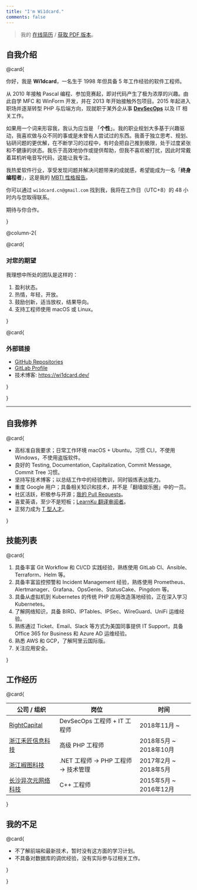 ```yaml
---
title: "I'm Wi1dcard."
comments: false
---
```


> 我的 [在线简历](https://wi1dcard.dev/resume/) / [获取 PDF 版本](wi1dcard.pdf)。

<!--more-->

## 自我介绍

@card{

你好，我是 **Wi1dcard**，一名生于 1998 年但具备 5 年工作经验的软件工程师。

从 2010 年接触 Pascal 编程、参加竞赛起，即对代码产生了极为浓厚的兴趣。由此自学 MFC 和 WinForm 开发，并在 2013 年开始接触外包项目。2015 年起进入职场并逐渐转型 PHP 与后端方向，现就职于某外企从事 [**DevSecOps**](https://www.redhat.com/en/topics/devops/what-is-devsecops) 以及 IT 相关工作。

如果用一个词来形容我，我认为应当是 「**个性**」。我的职业规划大多基于兴趣驱动，我喜欢做与众不同的事或是未曾有人尝试过的东西。我善于独立思考、规划、钻研问题的更优解，在不断学习的过程中，有时会把自己推到极限，处于过度紧张和不健康的状态。我乐于高效地协作或提供帮助，但我不喜欢被打扰，因此时常戴着耳机听电音写代码，这能让我专注。

我热爱软件行业，享受发现问题并解决问题带来的成就感，希望能成为一名「**终身编程者**」，这是我的 [MBTI 性格报告](https://www.16personalities.com/ch/intj-%E4%BA%BA%E6%A0%BC)。

你可以通过 `wi1dcard.cn@gmail.com` 找到我，我将在工作日（UTC+8）的 48 小时内与您取得联系。

期待与你合作。

}

@column-2{

@card{

### 对您的期望

我理想中所处的团队是这样的：

1. 盈利状态。
2. 热情，年轻，开放。
3. 鼓励创新，适当放权，结果导向。
4. 支持工程师使用 macOS 或 Linux。

}

@card{

### 外部链接

- [GitHub Repositories](https://github.com/wi1dcard?utf8=%E2%9C%93&tab=repositories&q=&type=source&language=)
- [GitLab Profile](https://gitlab.com/wi1dcard)
- 技术博客: <https://wi1dcard.dev/>

}

}

---

## 自我修养

@card{

- 高标准自我要求；日常工作环境 macOS + Ubuntu，习惯 CLI，不使用 Windows，不使用盗版软件。
- 良好的 Testing, Documentation, Capitalization, Commit Message, Commit Tree 习惯。
- 坚持写技术博客；以总结工作中的经验教训，同时锻炼表达能力。
- 重度 Google 用户；具备相关知识和技术，并不是「翻墙娱乐圈」中的一员。
- 社区活跃，积极参与开源；[我的 Pull Requests](https://github.com/pulls?utf8=%E2%9C%93&q=is%3Apr+sort%3Aupdated-desc+author%3Awi1dcard)。
- 喜爱英语，至少不是短板；[LearnKu 翻译审阅者](https://learnku.com/users/32249/translations)。
- 正努力成为 [T 型人才](https://en.wikipedia.org/wiki/T-shaped_skills)。

}

## 技能列表

@card{

1. 具备丰富 Git Workflow 和 CI/CD 实践经验，熟练使用 GitLab CI、Ansible、Terraform、Helm 等。
2. 具备丰富监控预警和 Incident Management 经验，熟练使用 Prometheus、Alertmanager、Grafana、OpsGenie、StatusCake、Pingdom 等。
3. 具备从虚拟机到 Kubernetes 的传统 PHP 应用改造落地经验，正在深入学习 Kubernetes。
4. 了解网络知识，具备 BIRD、IPTables、IPSec、WireGuard、UniFi 运维经验。
5. 熟练通过 Ticket、Email、Slack 等方式为美国同事提供 IT Support，具备 Office 365 for Business 和 Azure AD 运维经验。
6. 熟悉 AWS 和 GCP，了解阿里云国际版。
7. 关注应用安全。

}

## 工作经历

@card{

| 公司 / 组织          | 岗位                                  | 时间                   |
| -------------------- | ------------------------------------- | ---------------------- |
| [RightCapital]       | DevSecOps 工程师 + IT 工程师          | 2018年11月 ~           |
| [浙江禾匠信息科技]   | 高级 PHP 工程师                       | 2018年5月 ~ 2018年10月 |
| [浙江椒图科技]       | .NET 工程师 -> PHP 工程师 -> 技术管理 | 2017年2月 ~ 2018年5月  |
| [长沙异次元网络科技] | C++ 工程师                            | 2015年5月 ~ 2016年12月 |

}

[RightCapital]: /employment-history/#RightCapital
[浙江禾匠信息科技]: /employment-history/#浙江禾匠信息科技
[浙江椒图科技]: /employment-history/#浙江椒图科技
[长沙异次元网络科技]: /employment-history/#长沙异次元网络科技

## 我的不足

@card{

- 不了解前端和最新技术，暂时没有这方面的学习计划。
- 不具备对数据库的调优经验，没有实际参与过相关工作。

}

}
